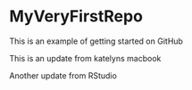 # MyVeryFirstRepo
This is an example of getting started on GitHub

This is an update from katelyns macbook

Another update from RStudio